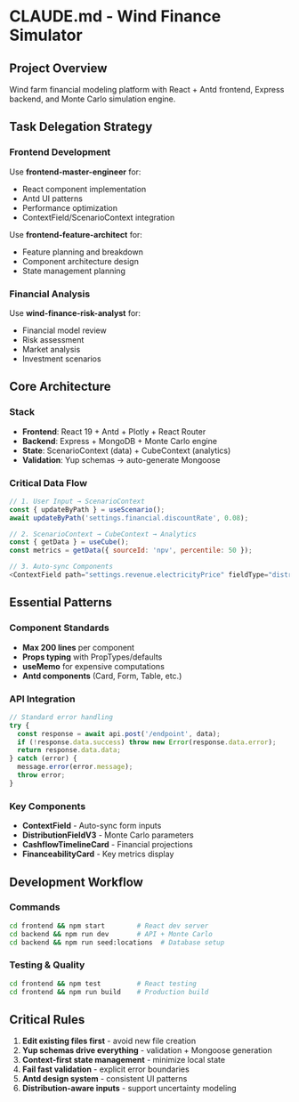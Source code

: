 # CLAUDE.md - Wind Finance Simulator

## Project Overview
Wind farm financial modeling platform with React + Antd frontend, Express backend, and Monte Carlo simulation engine.

## Task Delegation Strategy

### Frontend Development
Use **frontend-master-engineer** for:
- React component implementation
- Antd UI patterns
- Performance optimization
- ContextField/ScenarioContext integration

Use **frontend-feature-architect** for:
- Feature planning and breakdown
- Component architecture design
- State management planning

### Financial Analysis
Use **wind-finance-risk-analyst** for:
- Financial model review
- Risk assessment
- Market analysis
- Investment scenarios

## Core Architecture

### Stack
- **Frontend**: React 19 + Antd + Plotly + React Router
- **Backend**: Express + MongoDB + Monte Carlo engine
- **State**: ScenarioContext (data) + CubeContext (analytics)
- **Validation**: Yup schemas → auto-generate Mongoose

### Critical Data Flow
```javascript
// 1. User Input → ScenarioContext
const { updateByPath } = useScenario();
await updateByPath('settings.financial.discountRate', 0.08);

// 2. ScenarioContext → CubeContext → Analytics
const { getData } = useCube();
const metrics = getData({ sourceId: 'npv', percentile: 50 });

// 3. Auto-sync Components
<ContextField path="settings.revenue.electricityPrice" fieldType="distribution" />
```

## Essential Patterns

### Component Standards
- **Max 200 lines** per component
- **Props typing** with PropTypes/defaults
- **useMemo** for expensive computations
- **Antd components** (Card, Form, Table, etc.)

### API Integration
```javascript
// Standard error handling
try {
  const response = await api.post('/endpoint', data);
  if (!response.data.success) throw new Error(response.data.error);
  return response.data.data;
} catch (error) {
  message.error(error.message);
  throw error;
}
```

### Key Components
- **ContextField** - Auto-sync form inputs
- **DistributionFieldV3** - Monte Carlo parameters  
- **CashflowTimelineCard** - Financial projections
- **FinanceabilityCard** - Key metrics display

## Development Workflow

### Commands
```bash
cd frontend && npm start        # React dev server
cd backend && npm run dev       # API + Monte Carlo
cd backend && npm run seed:locations  # Database setup
```

### Testing & Quality
```bash
cd frontend && npm test         # React testing
cd frontend && npm run build    # Production build
```

## Critical Rules

1. **Edit existing files first** - avoid new file creation
2. **Yup schemas drive everything** - validation + Mongoose generation
3. **Context-first state management** - minimize local state
4. **Fail fast validation** - explicit error boundaries
5. **Antd design system** - consistent UI patterns
6. **Distribution-aware inputs** - support uncertainty modeling
